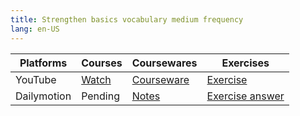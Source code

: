 ```yaml
---
title: Strengthen basics vocabulary medium frequency
lang: en-US
---
```


| Platforms | Courses                                                                                      | Coursewares                                                       | Exercises                                                                      |
|-----------|----------------------------------------------------------------------------------------------|-------------------------------------------------------------------|--------------------------------------------------------------------------------|
| YouTube   | [Watch](https://www.youtube.com/watch?v=DECCiNrYa8Q&list=PLm0MFkgiW1JgMERUu5IYwSnmpyLhAmWbv) | [Courseware](../../public/english/Courses/pdf/1%20Courseware.pdf) | [Exercise](../../public/english/Courses/pdf/1%20Exercises.pdf)                 |
| Dailymotion  | Pending                                                                                      | [Notes](../../public/english/Courses/pdf/Notes.pdf)               | [Exercise answer](../../public/english/Courses/pdf/1%20Exercise%20answers.pdf) |

